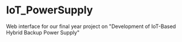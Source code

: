 # IoT_PowerSupply
Web interface for our final year project on "Development of IoT-Based Hybrid Backup Power Supply"
